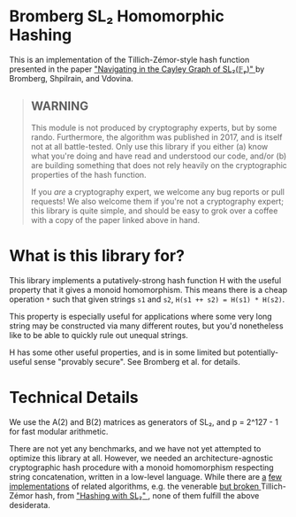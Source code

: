# Bromberg SL₂ Homomorphic Hashing

This is an implementation of the Tillich-Zémor-style hash function
presented in the paper ["Navigating in the Cayley Graph of SL₂(𝔽ₚ)"
](https://link.springer.com/article/10.1007%2Fs00233-015-9766-5) by
Bromberg, Shpilrain, and Vdovina.

> ## WARNING
> 
> This module is not produced by cryptography experts, but by some
> rando. Furthermore, the algorithm was published in 2017, and is
> itself not at all battle-tested. Only use this library if you either
> (a) know what you're doing and have read and understood our code,
> and/or (b) are building something that does not rely heavily on the
> cryptographic properties of the hash function.
>
> If you _are_ a cryptography expert, we welcome any bug reports or
> pull requests! We also welcome them if you're not a cryptography
> expert; this library is quite simple, and should be easy to grok
> over a coffee with a copy of the paper linked above in hand.


# What is this library for?

This library implements a putatively-strong hash function H with the
useful property that it gives a monoid homomorphism. This means there
is a cheap operation `*` such that given strings `s1` and `s2`,
`H(s1 ++ s2) = H(s1) * H(s2)`.

This property is especially useful for applications where some very
long string may be constructed via many different routes, but you'd
nonetheless like to be able to quickly rule out unequal strings.

H has some other useful properties, and is in some limited but
potentially-useful sense "provably secure". See Bromberg et al. for
details.

# Technical Details

We use the A(2) and B(2) matrices as generators of SL₂, and
p = 2^127 - 1 for fast modular arithmetic.

There are not yet any benchmarks, and we have not yet attempted to
optimize this library at all. However, we needed an
architecture-agnostic cryptographic hash procedure with a monoid
homomorphism respecting string concatenation, written in a low-level
language. While there are [a](https://github.com/srijs/hwsl2-core)
[few](https://github.com/nspcc-dev/tzhash)
[implementations](https://github.com/phlegmaticprogrammer/tillich_zemor_hash)
of related algorithms, e.g. the venerable [but broken
](https://link.springer.com/chapter/10.1007/978-3-642-19574-7_20) Tillich-Zémor hash,
from ["Hashing with SL₂"
](https://link.springer.com/chapter/10.1007/3-540-48658-5_5),
none of them fulfill the above desiderata.
